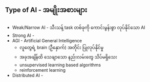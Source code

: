 Type of AI - အမျိုးအစားများ
-------

- Weak/Narrow AI - သီးသန့် task တစ်ခုကို ကောင်းမွန်းစွာ လုပ်နိုင်သော AI
- Strong AI -
- AGI - Artificial General Intelligence  
	- လူတွေရဲ့ brain (ဦနှောက်) အတိုင်း ပြုလုပ်နိုင်မှု
	- အခုအချိန်ထိ သေချာသော နည်းလမ်းတွေ သိပ်မရှိသေး
	- unsupervised learning based algorithms
	- reinforcement learning
- Distributed AI - 
